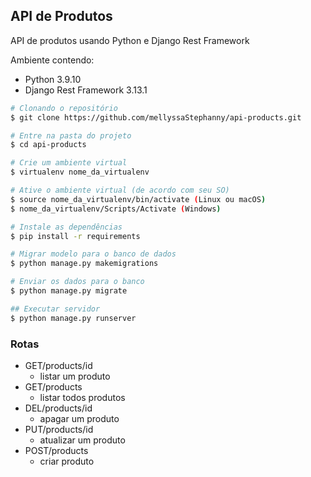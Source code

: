 ## API de Produtos

API de produtos usando Python e Django Rest Framework

Ambiente contendo:

- Python 3.9.10
- Django Rest Framework 3.13.1

```bash
# Clonando o repositório
$ git clone https://github.com/mellyssaStephanny/api-products.git

# Entre na pasta do projeto
$ cd api-products

# Crie um ambiente virtual
$ virtualenv nome_da_virtualenv

# Ative o ambiente virtual (de acordo com seu SO)
$ source nome_da_virtualenv/bin/activate (Linux ou macOS)
$ nome_da_virtualenv/Scripts/Activate (Windows)

# Instale as dependências
$ pip install -r requirements

# Migrar modelo para o banco de dados
$ python manage.py makemigrations

# Enviar os dados para o banco
$ python manage.py migrate

## Executar servidor
$ python manage.py runserver

```

### Rotas

- GET/products/id
  - listar um produto
- GET/products
  - listar todos produtos
- DEL/products/id
  - apagar um produto
- PUT/products/id
  - atualizar um produto
- POST/products
  - criar produto
